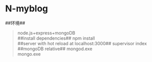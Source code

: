 # N-myblog</br>
##环境##
>node.js+express+mongoDB</br>
##install dependencies##
>npm install</br>
##server with hot reload at localhost:3000##
>supervisor index</br>
##mongoDB relative##
>mongod.exe</br>
>mongo.exe</br>
